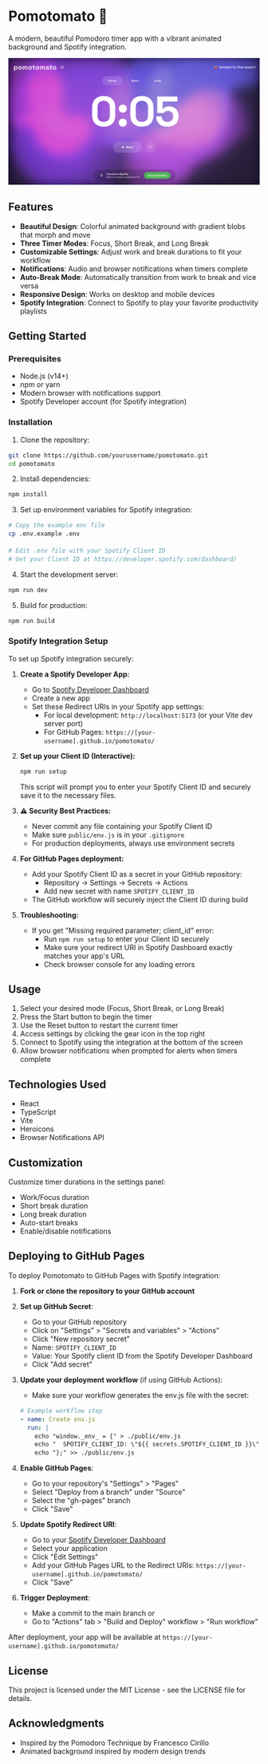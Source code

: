 # Pomotomato 🍅

A modern, beautiful Pomodoro timer app with a vibrant animated background and Spotify integration.

![Pomotomato Screenshot](public/image.png)

## Features

- **Beautiful Design**: Colorful animated background with gradient blobs that morph and move
- **Three Timer Modes**: Focus, Short Break, and Long Break
- **Customizable Settings**: Adjust work and break durations to fit your workflow
- **Notifications**: Audio and browser notifications when timers complete
- **Auto-Break Mode**: Automatically transition from work to break and vice versa
- **Responsive Design**: Works on desktop and mobile devices
- **Spotify Integration**: Connect to Spotify to play your favorite productivity playlists

## Getting Started

### Prerequisites

- Node.js (v14+)
- npm or yarn
- Modern browser with notifications support
- Spotify Developer account (for Spotify integration)

### Installation

1. Clone the repository:
```bash
git clone https://github.com/yourusername/pomotomato.git
cd pomotomato
```

2. Install dependencies:
```bash
npm install
```

3. Set up environment variables for Spotify integration:
```bash
# Copy the example env file
cp .env.example .env

# Edit .env file with your Spotify Client ID
# Get your Client ID at https://developer.spotify.com/dashboard/
```

4. Start the development server:
```bash
npm run dev
```

5. Build for production:
```bash
npm run build
```

### Spotify Integration Setup

To set up Spotify integration securely:

1. **Create a Spotify Developer App:**
   - Go to [Spotify Developer Dashboard](https://developer.spotify.com/dashboard/)
   - Create a new app
   - Set these Redirect URIs in your Spotify app settings:
     - For local development: `http://localhost:5173` (or your Vite dev server port)
     - For GitHub Pages: `https://[your-username].github.io/pomotomato/`

2. **Set up your Client ID (Interactive):**
   ```bash
   npm run setup
   ```
   This script will prompt you to enter your Spotify Client ID and securely save it to the necessary files.

3. **⚠️ Security Best Practices:**
   - Never commit any file containing your Spotify Client ID
   - Make sure `public/env.js` is in your `.gitignore`
   - For production deployments, always use environment secrets
   
4. **For GitHub Pages deployment:**
   - Add your Spotify Client ID as a secret in your GitHub repository:
     - Repository → Settings → Secrets → Actions
     - Add new secret with name `SPOTIFY_CLIENT_ID`
   - The GitHub workflow will securely inject the Client ID during build

5. **Troubleshooting:**
   - If you get "Missing required parameter; client_id" error:
     - Run `npm run setup` to enter your Client ID securely
     - Make sure your redirect URI in Spotify Dashboard exactly matches your app's URL
     - Check browser console for any loading errors

## Usage

1. Select your desired mode (Focus, Short Break, or Long Break)
2. Press the Start button to begin the timer
3. Use the Reset button to restart the current timer
4. Access settings by clicking the gear icon in the top right
5. Connect to Spotify using the integration at the bottom of the screen
6. Allow browser notifications when prompted for alerts when timers complete

## Technologies Used

- React
- TypeScript
- Vite
- Heroicons
- Browser Notifications API

## Customization

Customize timer durations in the settings panel:
- Work/Focus duration
- Short break duration
- Long break duration
- Auto-start breaks
- Enable/disable notifications

## Deploying to GitHub Pages

To deploy Pomotomato to GitHub Pages with Spotify integration:

1. **Fork or clone the repository to your GitHub account**

2. **Set up GitHub Secret**:
   - Go to your GitHub repository
   - Click on "Settings" > "Secrets and variables" > "Actions"
   - Click "New repository secret"
   - Name: `SPOTIFY_CLIENT_ID`
   - Value: Your Spotify client ID from the Spotify Developer Dashboard
   - Click "Add secret"

3. **Update your deployment workflow** (if using GitHub Actions):
   - Make sure your workflow generates the env.js file with the secret:
   ```yaml
   # Example workflow step
   - name: Create env.js
     run: |
       echo "window._env_ = {" > ./public/env.js
       echo "  SPOTIFY_CLIENT_ID: \"${{ secrets.SPOTIFY_CLIENT_ID }}\"" >> ./public/env.js
       echo "};" >> ./public/env.js
   ```

4. **Enable GitHub Pages**:
   - Go to your repository's "Settings" > "Pages"
   - Select "Deploy from a branch" under "Source"
   - Select the "gh-pages" branch
   - Click "Save"

5. **Update Spotify Redirect URI**:
   - Go to your [Spotify Developer Dashboard](https://developer.spotify.com/dashboard)
   - Select your application
   - Click "Edit Settings"
   - Add your GitHub Pages URL to the Redirect URIs:
     `https://[your-username].github.io/pomotomato/`
   - Click "Save"

6. **Trigger Deployment**:
   - Make a commit to the main branch or
   - Go to "Actions" tab > "Build and Deploy" workflow > "Run workflow"

After deployment, your app will be available at `https://[your-username].github.io/pomotomato/`

## License

This project is licensed under the MIT License - see the LICENSE file for details.

## Acknowledgments

- Inspired by the Pomodoro Technique by Francesco Cirillo
- Animated background inspired by modern design trends
